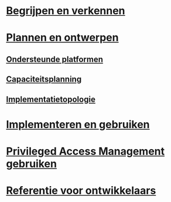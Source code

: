 # [Begrijpen en verkennen](/microsoft-identity-manager/understand-explore/microsoft-identity-manager-2016)
# [Plannen en ontwerpen](/microsoft-identity-manager/plan-design/microsoft-identity-manager-2016-supported-platforms)
## [Ondersteunde platformen](microsoft-identity-manager-2016-supported-platforms.md)
## [Capaciteitsplanning](capacity-planning-guide.md)
## [Implementatietopologie](topology-considerations.md)
# [Implementeren en gebruiken](/microsoft-identity-manager/deploy-use/microsoft-identity-manager-deploy)
# [Privileged Access Management gebruiken](/microsoft-identity-manager/pam/privileged-identity-management-for-active-directory-domain-services)
# [Referentie voor ontwikkelaars](/microsoft-identity-manager/reference/microsoft-identity-manager-2016-developer-reference)


<!--HONumber=Jun16_HO3-->


